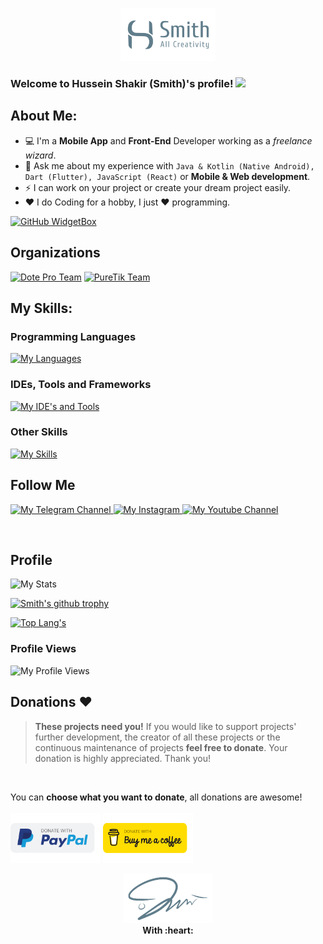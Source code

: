 <p align="center">
  <img src="https://raw.githubusercontent.com/smith8h/smith8h/main/20221103_150133.png" style="width: 30%;" alt="My Logo"/>
</p>

### Welcome to Hussein Shakir (Smith)'s profile! <img src="https://media.giphy.com/media/hvRJCLFzcasrR4ia7z/giphy.gif" width="28">

## About Me:
- 💻 I'm a **Mobile App** and **Front-End** Developer working as a *freelance wizard*.
- 💬 Ask me about my experience with `Java & Kotlin (Native Android), Dart (Flutter), JavaScript (React)` or **Mobile & Web development**.
- ⚡ I can work on your project or create your dream project easily.
- ❤️ I do Coding for a hobby, I just ❤️ programming.<br/>

[![GitHub WidgetBox](https://github-widgetbox.vercel.app/api/profile?username=smith8h&data=followers,repositories,stars&theme=nautilus)](https://github.com/Jurredr/github-widgetbox)

## Organizations
 [![Dote Pro Team](https://avatars.githubusercontent.com/u/128261423?s=200&v=4)](https://github.com/Dote-Team) 
 [![PureTik Team](https://avatars.githubusercontent.com/u/136125367?s=200&v=4)](https://github.com/PureTik)

## My Skills:
### Programming Languages
<p>
  <a href="https://github.com/tandpfun/skill-icons">
    <img src="https://skillicons.dev/icons?i=java,kotlin,dart,js,python,mysql,sqlite&perline=8"  alt="My Languages"/>
  </a>
</p>

### IDEs, Tools and Frameworks
<p>
  <a href="https://github.com/tandpfun/skill-icons">
    <img src="https://skillicons.dev/icons?i=androidstudio,vscode,idea,flutter,react,tailwind,nodejs,gradle,github,ai,netlify,replit,stackoverflow&perline=8"  alt="My IDE's and Tools"/>
  </a>
</p>

### Other Skills
<p>
  <a href="https://github.com/tandpfun/skill-icons">
    <img src="https://skillicons.dev/icons?i=git,materialui,firebase,flask,bots,regex,md,githubactions,html,css&perline=8"  alt="My Skills"/>
  </a>
</p>

## Follow Me
<p>
  <a href="https://t.me/smithdev" target="_blank">
    <img src="https://img.shields.io/badge/Telegram-2CA5E0?style=for-the-badge&logo=telegram&logoColor=white"  alt="My Telegram Channel"/>
  </a>
  <a href="https://instagram.com/smith8h" target="_blank">
    <img src="https://img.shields.io/badge/Instagram-E4405F?style=for-the-badge&logo=instagram&logoColor=white" alt="My Instagram"/>
  </a>
  <a href="https://youtube.com/@smith8h" target="_blank">
    <img src="https://img.shields.io/badge/YouTube-FF0000?style=for-the-badge&logo=youtube&logoColor=white" alt="My Youtube Channel"/>
  </a>
</p>
<br/>

## Profile
<img src="https://myreadme.vercel.app/api/embed/smith8h?panels=userstatistics,toprepositories,toplanguages,commitgraph" alt="My Stats" />

[![Smith's github trophy](https://github-profile-trophy.vercel.app/?username=smith8h&row=2)](https://github.com/ryo-ma/github-profile-trophy)

[![Top Lang's](https://github-readme-stats.vercel.app/api/top-langs/?username=smith8h&layout=compact)](https://github.com/anuraghazra/github-readme-stats)

### Profile Views
  <img src="https://profile-counter.glitch.me/smith8h/count.svg"  alt="My Profile Views"/>
<br/>

## Donations :heart:
> **These projects need you!** If you would like to support projects' further development, the creator of all these projects or the continuous maintenance of projects **feel free to donate**. Your donation is highly appreciated. Thank you!
<br/>

You can **choose what you want to donate**, all donations are awesome!</br>
<br/>
[<img src="https://raw.githubusercontent.com/smith8h/smith8h/7e74b5cf5502aef174981d7f6d02a448ff2b0965/PayPal.svg"
      alt='Donate with PayPal'
      height="80"/>](https://www.paypal.me/husseinshakir)
[<img src="https://raw.githubusercontent.com/smith8h/smith8h/7e74b5cf5502aef174981d7f6d02a448ff2b0965/BMC.svg"
      alt='Donate with PayPal'
      height="80"/>](https://www.buymeacoffee.com/HusseinShakir)
<br/>

<p align="center">
  <img src="https://raw.githubusercontent.com/smith8h/smith8h/main/20221103_150053.png" style="width: 28%;" alt="My Signing"/>
  <br><b>With :heart:</b>
</p>
